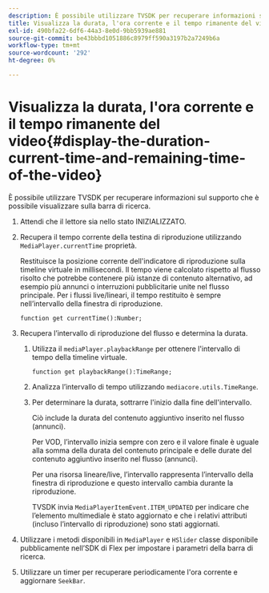```yaml
---
description: È possibile utilizzare TVSDK per recuperare informazioni sul supporto che è possibile visualizzare sulla barra di ricerca.
title: Visualizza la durata, l'ora corrente e il tempo rimanente del video
exl-id: 490bfa22-6df6-44a3-8e0d-9bb5939ae881
source-git-commit: be43bbbd1051886c8979ff590a3197b2a7249b6a
workflow-type: tm+mt
source-wordcount: '292'
ht-degree: 0%

---
```


# Visualizza la durata, l&#39;ora corrente e il tempo rimanente del video{#display-the-duration-current-time-and-remaining-time-of-the-video}

È possibile utilizzare TVSDK per recuperare informazioni sul supporto che è possibile visualizzare sulla barra di ricerca.

1. Attendi che il lettore sia nello stato INIZIALIZZATO.
1. Recupera il tempo corrente della testina di riproduzione utilizzando `MediaPlayer.currentTime` proprietà.

   Restituisce la posizione corrente dell&#39;indicatore di riproduzione sulla timeline virtuale in millisecondi. Il tempo viene calcolato rispetto al flusso risolto che potrebbe contenere più istanze di contenuto alternativo, ad esempio più annunci o interruzioni pubblicitarie unite nel flusso principale. Per i flussi live/lineari, il tempo restituito è sempre nell’intervallo della finestra di riproduzione.

   ```
   function get currentTime():Number;
   ```

1. Recupera l’intervallo di riproduzione del flusso e determina la durata.
   1. Utilizza il `mediaPlayer.playbackRange` per ottenere l&#39;intervallo di tempo della timeline virtuale.

      ```
      function get playbackRange():TimeRange;
      ```

   1. Analizza l’intervallo di tempo utilizzando `mediacore.utils.TimeRange`.
   1. Per determinare la durata, sottrarre l&#39;inizio dalla fine dell&#39;intervallo.

      Ciò include la durata del contenuto aggiuntivo inserito nel flusso (annunci).

      Per VOD, l’intervallo inizia sempre con zero e il valore finale è uguale alla somma della durata del contenuto principale e delle durate del contenuto aggiuntivo inserito nel flusso (annunci).

      Per una risorsa lineare/live, l’intervallo rappresenta l’intervallo della finestra di riproduzione e questo intervallo cambia durante la riproduzione.

      TVSDK invia `MediaPlayerItemEvent.ITEM_UPDATED` per indicare che l’elemento multimediale è stato aggiornato e che i relativi attributi (incluso l’intervallo di riproduzione) sono stati aggiornati.

1. Utilizzare i metodi disponibili in `MediaPlayer` e `HSlider` classe disponibile pubblicamente nell’SDK di Flex per impostare i parametri della barra di ricerca.

1. Utilizzare un timer per recuperare periodicamente l&#39;ora corrente e aggiornare `SeekBar`.
